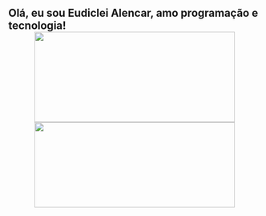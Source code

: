 <h2>Olá, eu sou Eudiclei Alencar, amo programação e tecnologia!
<div align="center">
  <a href="https://github.com/eudiclei">
  <img height="180em" width="400em" src="https://github-readme-stats.vercel.app/api?username=eudiclei&show_icons=true&theme=dracula&include_all_commits=true&count_private=true"/>
  <img height="170em" width="400em" src="https://github-readme-stats.vercel.app/api/top-langs/?username=eudiclei&layout=compact&langs_count=7&theme=dracula"/>
</div>



